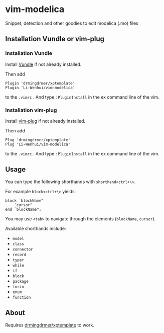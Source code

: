vim-modelica
============

Snippet, detection and other goodies to edit modelica (.mo) files

## Installation Vundle or vim-plug

### Installation Vundle
Install [Vundle](https://github.com/gmarik/Vundle.vim) if not already installed.

Then add
```vim
Plugin 'drmingdrmer/xptemplate'
Plugin 'Li-Wenhui/vim-modelica'
```
to the `.vimrc` . And type `:PluginInstall` in the ex command line of the vim.

### Installation vim-plug 
Install [vim-plug](https://github.com/junegunn/vim-plug) if not already installed.

Then add
```vim
Plug 'drmingdrmer/xptemplate'
Plug 'Li-Wenhui/vim-modelica'
```
to the `.vimrc` . And type `:PluginInstall` in the ex command line of the vim.

## Usage
You can type the following shorthands with `shorthand<ctrl+\>`. 

For example `block<ctrl+\>` yields:
```
block `blockName^
    `cursor^
end `blockName^;
```
You may use `<tab>` to navigate through the elements (`blockName`, `cursor`).

Available shorthands include:
* `model`
* `class`
* `connector`
* `record`
* `typer`
* `while`
* `if`
* `block`
* `package`
* `forin`
* `enum`
* `function`

## About
Requires [drmingdrmer/xptemplate](https://github.com/drmingdrmer/xptemplate) to work.
